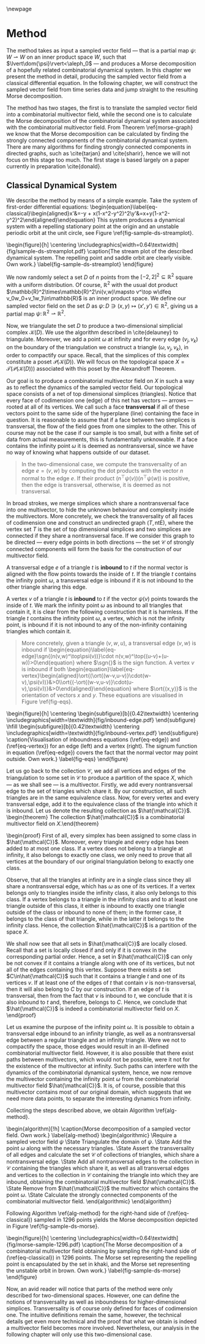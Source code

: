 \newpage
# Method
The method takes as input a sampled vector field — that is a partial map $\psi\colon W\rightharpoonup W$ on an inner product space $W$, such that $\lvert\dom{\psi}\rvert<\aleph_0$ — and produces a Morse decomposition of a hopefully related combinatorial dynamical system. In this chapter we present the method in detail, producing the sampled vector field from a classical differential equation. In the following chapter, we will construct the sampled vector field from time series data and jump straight to the resulting Morse decomposition.

The method has two stages, the first is to translate the sampled vector field into a combinatorial multivector field, while the second one is to calculate the Morse decomposition of the combinatorial dynamical system associated with the combinatorial multivector field. From Theorem \ref{morse-graph} we know that the Morse decomposition can be calculated by finding the strongly connected components of the combinatorial dynamical system. There are many algorithms for finding strongly connected components in directed graphs, such as \cite{tarjan} and \cite{sharir}, hence we will not focus on this stage too much. The first stage is based largely on a paper currently in preparation \cite{donald}.

## Classical Dynamical System
We describe the method by means of a simple example. Take the system of first-order differential equations: \begin{equation}\label{eq-classical}\begin{aligned}x'&=-y + x(1-x^2-y^2)^2\\y'&=x+y(1-x^2-y^2)^2\end{aligned}\end{equation} This system produces a dynamical system with a repelling stationary point at the origin and an unstable periodic orbit at the unit circle, see Figure \ref{fig-sample-ds-streamplot}.

\begin{figure}[h]
\centering
\includegraphics[width=0.64\textwidth]{fig/sample-ds-streamplot.pdf}
\caption{The stream plot of the described dynamical system. The repelling point and saddle orbit are clearly visible. Own work.}
\label{fig-sample-ds-streamplot}
\end{figure}

We now randomly select a set $D$ of $n$ points from the $[-2,2]^2\subseteq\mathbb{R}^2$ square with a uniform distribution. Of course, $\mathbb{R}^2$ with the usual dot product $\mathbb{R}^2\times\mathbb{R}^2\ni(v,w)\mapsto v^\top w\dfeq v_0w_0+v_1w_1\in\mathbb{R}$ is an inner product space. We define our sampled vector field on the set $D$ as $\psi\colon D\ni(x,y)\mapsto(x',y')\in\mathbb{R}^2$, giving us a partial map $\psi\colon\mathbb{R}^2\rightharpoonup\mathbb{R}^2$.

Now, we triangulate the set $D$ to produce a two-dimensional simplicial complex $\mathcal{K}(D)$. We use the algorithm described in \cite{delauney} to triangulate. Moreover, we add a point $\omega$ at infinity and for every edge $(v_j,v_k)$ on the boundary of the triangulation we construct a triangle $(\omega,v_j,v_k)$, in order to compactify our space. Recall, that the simplices of this complex constitute a poset $\mathcal{P}(\mathcal{K}(D))$. We will focus on the topological space $X=\mathcal{T}(\mathcal{P}(\mathcal{K}(D)))$ associated with this poset by the Alexandroff Theorem.

Our goal is to produce a combinatorial multivector field on $X$ in such a way as to reflect the dynamics of the sampled vector field. Our topological space consists of a net of top dimensional simplices (triangles). Notice that every face of codimension one (edge) of this net has vectors — arrows — rooted at all of its vertices. We call such a face **transversal** if all of these vectors point to the same side of the hyperplane (line) containing the face in question. It is reasonable to assume that if a face between two simplices is transversal, the flow of the field goes from one simplex to the other. This of course may not be the case if our sample is too small, but with a finite set of data from actual measurements, this is fundamentally unknowable. If a face contains the infinity point $\omega$ it is deemed as nontransversal, since we have no way of knowing what happens outside of our dataset.

> In the two-dimensional case, we compute the transversality of an edge $e=(v,w)$ by computing the dot products with the vector $n$ normal to the edge $e$. If their product $(n^\top\psi(v))(n^\top\psi(w))$ is positive, then the edge is transversal, otherwise, it is deemed as not transversal.

In broad strokes, we merge simplices which share a nontransversal face into one multivector, to hide the unknown behaviour and complexity inside the multivectors. More concretely, we check the transversality of all faces of codimension one and construct an undirected graph $(T,\text{ntE})$, where the vertex set $T$ is the set of top dimensional simplices and two simplices are connected if they share a nontransversal face. If we consider this graph to be directed — every edge points in both directions — the set $\mathcal{C}$ of strongly connected components will form the basis for the construction of our multivector field.

A transversal edge $e$ of a triangle $t$ is **inbound** to $t$ if the normal vector is aligned with the flow points towards the inside of $t$. If the triangle $t$ contains the infinity point $\omega$, a transversal edge is inbound if it is not inbound to the other triangle sharing this edge.

A vertex $v$ of a triangle $t$ is **inbound** to $t$ if the vector $\psi(v)$ points towards the inside of $t$.  We mark the infinity point $\omega$ as inbound to all triangles that contain it, it is clear from the following construction that it is harmless. If the triangle $t$ contains the infinity point $\omega$, a vertex, which is not the infinity point, is inbound if it is not inbound to any of the non-infinity containing triangles which contain it.

> More concretely, given a triangle $(v,w,u)$, a transversal edge $(v,w)$ is inbound if \begin{equation}\label{eq-edge}\sgn{(n(v,w)^\top\psi(v))}\cdot n(v,w)^\top((u-v)+(u-w))>0\end{equation} where $\sgn{}$ is the sign function. A vertex $v$ is inbound if both \begin{equation}\label{eq-vertex}\begin{aligned}\ort{(\ort{(w-v,u-v)}\cdot(w-v),\psi(v))}&>0\\\ort{(-\ort{(w-v,u-v)}\cdot(u-v),\psi(v))}&>0\end{aligned}\end{equation} where $\ort{(x,y)}$ is the orientation of vectors $x$ and $y$. These equations are visualised in Figure \ref{fig-eqs}.

\begin{figure}[h]
\centering
\begin{subfigure}[b]{0.42\textwidth}
\centering
\includegraphics[width=\textwidth]{fig/inbound-edge.pdf}
\end{subfigure}
\hfill
\begin{subfigure}[b]{0.42\textwidth}
\centering
\includegraphics[width=\textwidth]{fig/inbound-vertex.pdf}
\end{subfigure}
\caption{Visualisation of inboundness equations (\ref{eq-edge}) and (\ref{eq-vertex}) for an edge (left) and a vertex (right). The signum function in equation (\ref{eq-edge}) covers the fact that the normal vector may point outside. Own work.}
\label{fig-eqs}
\end{figure}

Let us go back to the collection $\mathcal{C}$, we add all vertices and edges of the triangulation to some set in $\mathcal{C}$ to produce a partition of the space $X$, which — as we shall see — is a multivector. Firstly, we add every nontransversal edge to the set of triangles which share it. By our construction, all such triangles are in the same equivalence class. Now, for every vertex and every transversal edge, add it to the equivalence class of the triangle into which it is inbound. Let us denote the resulting collection as $\hat{\mathcal{C}}$. \begin{theorem} The collection $\hat{\mathcal{C}}$ is a combinatorial multivector field on $X$.\end{theorem}

\begin{proof}
First of all, every simplex has been assigned to some class in $\hat{\mathcal{C}}$. Moreover, every triangle and every edge has been added to at most one class. If a vertex does not belong to a triangle at infinity, it also belongs to exactly one class, we only need to prove that all vertices at the boundary of our original triangulation belong to exactly one class.

Observe, that all the triangles at infinity are in a single class since they all share a nontransversal edge, which has $\omega$ as one of its vertices. If a vertex belongs only to triangles inside the infinity class, it also only belongs to this class. If a vertex belongs to a triangle in the infinity class and to at least one triangle outside of this class, it either is inbound to exactly one triangle outside of the class or inbound to none of them; in the former case, it belongs to the class of that triangle, while in the latter it belongs to the infinity class. Hence, the collection $\hat{\mathcal{C}}$ is a partition of the space $X$.

We shall now see that all sets in $\hat{\mathcal{C}}$ are locally closed. Recall that a set is locally closed if and only if it is convex in the corresponding partial order. Hence, a set in $\hat{\mathcal{C}}$ can only be not convex if it contains a triangle along with one of its vertices, but not all of the edges containing this vertex. Suppose there exists a set $C\in\hat{\mathcal{C}}$ such that it contains a triangle $t$ and one of its vertices $v$. If at least one of the edges of $t$ that contain $v$ is non-transversal, then it will also belong to $C$ by our construction. If an edge of $t$ is transversal, then from the fact that $v$ is inbound to $t$, we conclude that it is also inbound to $t$ and, therefore, belongs to $C$. Hence, we conclude that $\hat{\mathcal{C}}$ is indeed a combinatorial multivector field on $X$.
\end{proof}

Let us examine the purpose of the infinity point $\omega$. It is possible to obtain a transversal edge inbound to an infinity triangle, as well as a nontransversal edge between a regular triangle and an infinity triangle. Were we not to compactify the space, those edges would result in an ill-defined combinatorial multivector field. However, it is also possible that there exist paths between multivectors, which would not be possible, were it not for the existence of the multivector at infinity. Such paths can interfere with the dynamics of the combinatorial dynamical system, hence, we now remove the multivector containing the infinity point $\omega$ from the combinatorial multivector field $\hat{\mathcal{C}}$. It is, of course, possible that this multivector contains most of our original domain, which suggests that we need more data points, to separate the interesting dynamics from infinity.

Collecting the steps described above, we obtain Algorithm \ref{alg-method}.

\begin{algorithm}[!h]
\caption{Morse decomposition of a sampled vector field. Own work.}
\label{alg-method}
\begin{algorithmic}
\Require a sampled vector field $\psi$
\State Triangulate the domain of $\psi$.
\State Add the point $\omega$ along with the necessary triangles.
\State Assert the transversality of all edges and calculate the set $\mathcal{C}$ of collections of triangles, which share a nontransversal edge.
\State Add all nontransversal edges to the collection in $\mathcal{C}$ containing the triangles which share it, as well as all transversal edges and vertices to the collection in $\mathcal{C}$ containing the triangle into which they are inbound, obtaining the combinatorial multivector field $\hat{\mathcal{C}}$.
\State Remove from $\hat{\mathcal{C}}$ the multivector which contains the point $\omega$.
\State Calculate the strongly connected components of the combinatorial multivector field.
\end{algorithmic}
\end{algorithm}

Following Algorithm \ref{alg-method} for the right-hand side of (\ref{eq-classical}) sampled in $1296$ points yields the Morse decomposition depicted in Figure \ref{fig-sample-ds-morse}.

\begin{figure}[h]
\centering
\includegraphics[width=0.64\textwidth]{fig/morse-sample-1296.pdf}
\caption{The Morse decomposition of a combinatorial multivector field obtaining by sampling the right-hand side of (\ref{eq-classical}) in 1296 points. The Morse set representing the repelling point is encapsulated by the set in khaki, and the Morse set representing the unstable orbit in brown. Own work.}
\label{fig-sample-ds-morse}
\end{figure}

Now, an avid reader will notice that parts of the method were only described for two-dimensional spaces. However, one can define the notions of transversality as well as inboundness for higher-dimensional simplices. Transversality is of course only defined for faces of codimension one. The intuitive definitions remain the same, however, the technical details get even more technical and the proof that what we obtain is indeed a multivector field becomes more involved. Nevertheless, our analysis in the following chapter will only use this two-dimensional case.
